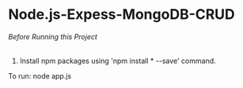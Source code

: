 # Node.js-Expess-MongoDB-CRUD

###### Before Running this Project
 1. Install npm packages using 'npm install * --save' command.
  
To run:
node app.js
